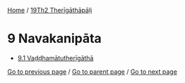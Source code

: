 
[Home](/) / [19Th2 Therīgāthāpāḷi](/tipitaka/19Th2.md)

# 9 Navakanipāta

* [9.1 Vaḍḍhamātutherīgāthā](/tipitaka/19Th2/9/9.1.md)

[Go to previous page](/tipitaka/19Th2/8/8.1.md) / [Go to parent page](/tipitaka/19Th2/0.md) / [Go to next page](/tipitaka/19Th2/9/9.1.md)


